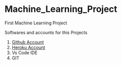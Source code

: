 # Machine_Learning_Project
First Machine Learning Project 

Softwares and accounts for this Projects 
1. [Github Account](https://github.com/)
2. [Heroku Account](https://www.heroku.com/)
3. Vs Code IDE
4. GIT